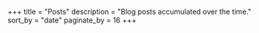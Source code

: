 +++
title = "Posts"
description = "Blog posts accumulated over the time."
sort_by = "date"
paginate_by = 16
+++
